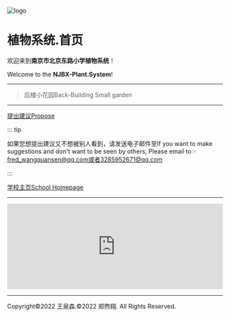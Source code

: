 ![logo](https://user-images.githubusercontent.com/91039316/158558954-88db26b9-933f-4760-bef3-8679a9f0aeee.png)
# **植物系统.首页**
欢迎来到**南京市北京东路小学植物系统**！

Welcome to the **NJBX-Plant.System**!

***

> 后楼小花园Back-Building Small garden

***
[提出建议Propose](https://support.qq.com/product/387213) 

::: tip 

如果您想提出建议又不想被别人看到，请发送电子邮件至If you want to make suggestions and don't want to be seen by others, Please email to☞[fred_wangquansen@qq.com或者3285952671@qq.com](mailto:3285952671@qq.com)

:::

[学校主页School Homepage](http://www.njbx.com/)

***

<iframe id="afdian_leaflet_FredW" src="https://afdian.net/leaflet?slug=FredW" width="100%" scrolling="no" height="200" frameborder="0"></iframe><script>document.body.clientWidth< 700 ? document.getElementById("afdian_leaflet_FredW").width = "100%" : document.getElementById("afdian_leaflet_FredW").width = "640"</script>
  
***
Copyright©2022 王泉森.©2022 郑煦翔. All Rights Reserved.
